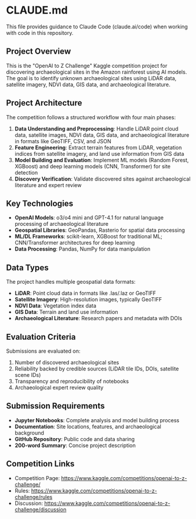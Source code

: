# CLAUDE.md

This file provides guidance to Claude Code (claude.ai/code) when working with code in this repository.

## Project Overview

This is the "OpenAI to Z Challenge" Kaggle competition project for discovering archaeological sites in the Amazon rainforest using AI models. The goal is to identify unknown archaeological sites using LiDAR data, satellite imagery, NDVI data, GIS data, and archaeological literature.

## Project Architecture

The competition follows a structured workflow with four main phases:

1. **Data Understanding and Preprocessing**: Handle LiDAR point cloud data, satellite images, NDVI data, GIS data, and archaeological literature in formats like GeoTIFF, CSV, and JSON
2. **Feature Engineering**: Extract terrain features from LiDAR, vegetation indices from satellite imagery, and land use information from GIS data
3. **Model Building and Evaluation**: Implement ML models (Random Forest, XGBoost) and deep learning models (CNN, Transformer) for site detection
4. **Discovery Verification**: Validate discovered sites against archaeological literature and expert review

## Key Technologies

- **OpenAI Models**: o3/o4 mini and GPT-4.1 for natural language processing of archaeological literature
- **Geospatial Libraries**: GeoPandas, Rasterio for spatial data processing
- **ML/DL Frameworks**: scikit-learn, XGBoost for traditional ML; CNN/Transformer architectures for deep learning
- **Data Processing**: Pandas, NumPy for data manipulation

## Data Types

The project handles multiple geospatial data formats:
- **LiDAR**: Point cloud data in formats like .las/.laz or GeoTIFF
- **Satellite Imagery**: High-resolution images, typically GeoTIFF
- **NDVI Data**: Vegetation index data
- **GIS Data**: Terrain and land use information
- **Archaeological Literature**: Research papers and metadata with DOIs

## Evaluation Criteria

Submissions are evaluated on:
1. Number of discovered archaeological sites
2. Reliability backed by credible sources (LiDAR tile IDs, DOIs, satellite scene IDs)
3. Transparency and reproducibility of notebooks
4. Archaeological expert review quality

## Submission Requirements

- **Jupyter Notebooks**: Complete analysis and model building process
- **Documentation**: Site locations, features, and archaeological background
- **GitHub Repository**: Public code and data sharing
- **200-word Summary**: Concise project description

## Competition Links

- Competition Page: https://www.kaggle.com/competitions/openai-to-z-challenge/
- Rules: https://www.kaggle.com/competitions/openai-to-z-challenge/rules
- Discussion: https://www.kaggle.com/competitions/openai-to-z-challenge/discussion